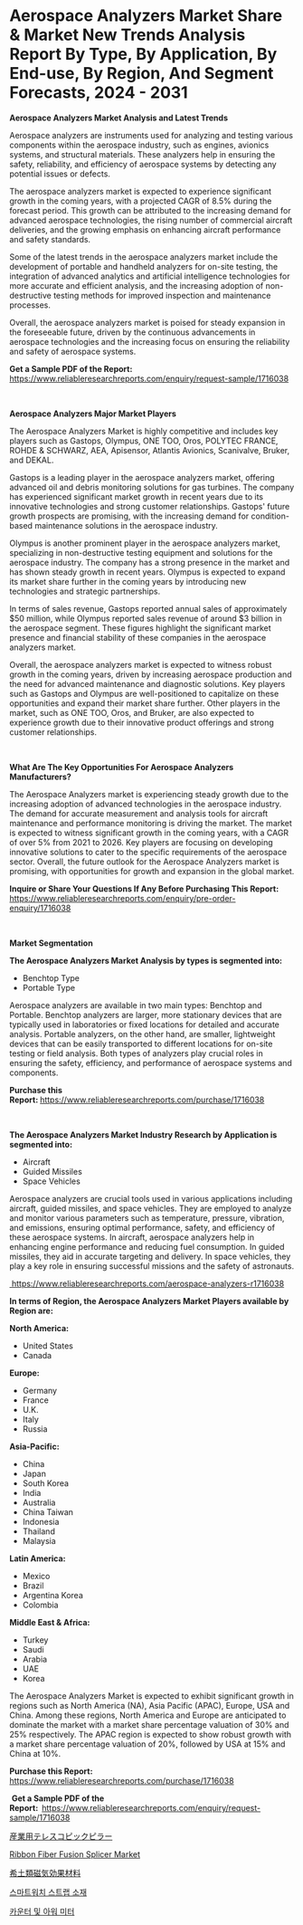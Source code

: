 <p><h1>Aerospace Analyzers Market Share & Market New Trends Analysis Report By Type, By Application, By End-use, By Region, And Segment Forecasts, 2024 - 2031</h1></p><p><strong>Aerospace Analyzers Market Analysis and Latest Trends</strong></p>
<p><p>Aerospace analyzers are instruments used for analyzing and testing various components within the aerospace industry, such as engines, avionics systems, and structural materials. These analyzers help in ensuring the safety, reliability, and efficiency of aerospace systems by detecting any potential issues or defects.</p><p>The aerospace analyzers market is expected to experience significant growth in the coming years, with a projected CAGR of 8.5% during the forecast period. This growth can be attributed to the increasing demand for advanced aerospace technologies, the rising number of commercial aircraft deliveries, and the growing emphasis on enhancing aircraft performance and safety standards.</p><p>Some of the latest trends in the aerospace analyzers market include the development of portable and handheld analyzers for on-site testing, the integration of advanced analytics and artificial intelligence technologies for more accurate and efficient analysis, and the increasing adoption of non-destructive testing methods for improved inspection and maintenance processes.</p><p>Overall, the aerospace analyzers market is poised for steady expansion in the foreseeable future, driven by the continuous advancements in aerospace technologies and the increasing focus on ensuring the reliability and safety of aerospace systems.</p></p>
<p><strong>Get a Sample PDF of the Report:&nbsp;</strong> <a href="https://www.reliableresearchreports.com/enquiry/request-sample/1716038">https://www.reliableresearchreports.com/enquiry/request-sample/1716038</a></p>
<p>&nbsp;</p>
<p><strong>Aerospace Analyzers Major Market Players</strong></p>
<p><p>The Aerospace Analyzers Market is highly competitive and includes key players such as Gastops, Olympus, ONE TOO, Oros, POLYTEC FRANCE, ROHDE & SCHWARZ, AEA, Apisensor, Atlantis Avionics, Scanivalve, Bruker, and DEKAL.</p><p>Gastops is a leading player in the aerospace analyzers market, offering advanced oil and debris monitoring solutions for gas turbines. The company has experienced significant market growth in recent years due to its innovative technologies and strong customer relationships. Gastops' future growth prospects are promising, with the increasing demand for condition-based maintenance solutions in the aerospace industry.</p><p>Olympus is another prominent player in the aerospace analyzers market, specializing in non-destructive testing equipment and solutions for the aerospace industry. The company has a strong presence in the market and has shown steady growth in recent years. Olympus is expected to expand its market share further in the coming years by introducing new technologies and strategic partnerships.</p><p>In terms of sales revenue, Gastops reported annual sales of approximately $50 million, while Olympus reported sales revenue of around $3 billion in the aerospace segment. These figures highlight the significant market presence and financial stability of these companies in the aerospace analyzers market.</p><p>Overall, the aerospace analyzers market is expected to witness robust growth in the coming years, driven by increasing aerospace production and the need for advanced maintenance and diagnostic solutions. Key players such as Gastops and Olympus are well-positioned to capitalize on these opportunities and expand their market share further. Other players in the market, such as ONE TOO, Oros, and Bruker, are also expected to experience growth due to their innovative product offerings and strong customer relationships.</p></p>
<p>&nbsp;</p>
<p><strong>What Are The Key Opportunities For Aerospace Analyzers Manufacturers?</strong></p>
<p><p>The Aerospace Analyzers market is experiencing steady growth due to the increasing adoption of advanced technologies in the aerospace industry. The demand for accurate measurement and analysis tools for aircraft maintenance and performance monitoring is driving the market. The market is expected to witness significant growth in the coming years, with a CAGR of over 5% from 2021 to 2026. Key players are focusing on developing innovative solutions to cater to the specific requirements of the aerospace sector. Overall, the future outlook for the Aerospace Analyzers market is promising, with opportunities for growth and expansion in the global market.</p></p>
<p><strong>Inquire or Share Your Questions If Any Before Purchasing This Report:</strong> <a href="https://www.reliableresearchreports.com/enquiry/pre-order-enquiry/1716038">https://www.reliableresearchreports.com/enquiry/pre-order-enquiry/1716038</a></p>
<p>&nbsp;</p>
<p><strong>Market Segmentation</strong></p>
<p><strong>The Aerospace Analyzers Market Analysis by types is segmented into:</strong></p>
<p><ul><li>Benchtop Type</li><li>Portable Type</li></ul></p>
<p><p>Aerospace analyzers are available in two main types: Benchtop and Portable. Benchtop analyzers are larger, more stationary devices that are typically used in laboratories or fixed locations for detailed and accurate analysis. Portable analyzers, on the other hand, are smaller, lightweight devices that can be easily transported to different locations for on-site testing or field analysis. Both types of analyzers play crucial roles in ensuring the safety, efficiency, and performance of aerospace systems and components.</p></p>
<p><strong>Purchase this Report:&nbsp;</strong><a href="https://www.reliableresearchreports.com/purchase/1716038">https://www.reliableresearchreports.com/purchase/1716038</a></p>
<p>&nbsp;</p>
<p><strong>The Aerospace Analyzers Market Industry Research by Application is segmented into:</strong></p>
<p><ul><li>Aircraft</li><li>Guided Missiles</li><li>Space Vehicles</li></ul></p>
<p><p>Aerospace analyzers are crucial tools used in various applications including aircraft, guided missiles, and space vehicles. They are employed to analyze and monitor various parameters such as temperature, pressure, vibration, and emissions, ensuring optimal performance, safety, and efficiency of these aerospace systems. In aircraft, aerospace analyzers help in enhancing engine performance and reducing fuel consumption. In guided missiles, they aid in accurate targeting and delivery. In space vehicles, they play a key role in ensuring successful missions and the safety of astronauts.</p></p>
<p><a href="https://www.reliableresearchreports.com/aerospace-analyzers-r1716038">&nbsp;https://www.reliableresearchreports.com/aerospace-analyzers-r1716038</a></p>
<p><strong>In terms of Region, the Aerospace Analyzers Market Players available by Region are:</strong></p>
<p>
    <p> <strong> North America: </strong>
        <ul>
            <li>United States</li>
            <li>Canada</li>
        </ul>
        </p> 
    <p> <strong> Europe: </strong>
        <ul>
            <li>Germany</li>
            <li>France</li>
            <li>U.K.</li>
            <li>Italy</li>
            <li>Russia</li>
        </ul>
        </p> 
    <p> <strong> Asia-Pacific: </strong>
        <ul>
            <li>China</li>
            <li>Japan</li>
            <li>South Korea</li>
            <li>India</li>
            <li>Australia</li>
            <li>China Taiwan</li>
            <li>Indonesia</li>
            <li>Thailand</li>
            <li>Malaysia</li>
        </ul>
        </p> 
    <p> <strong> Latin America: </strong>
        <ul>
            <li>Mexico</li>
            <li>Brazil</li>
            <li>Argentina Korea</li>
            <li>Colombia</li>
        </ul>
        </p> 
    <p> <strong> Middle East & Africa: </strong>
        <ul>
            <li>Turkey</li>
            <li>Saudi</li>
            <li>Arabia</li>
            <li>UAE</li>
            <li>Korea</li>
        </ul>
    </p>
    </p>
<p><p>The Aerospace Analyzers Market is expected to exhibit significant growth in regions such as North America (NA), Asia Pacific (APAC), Europe, USA and China. Among these regions, North America and Europe are anticipated to dominate the market with a market share percentage valuation of 30% and 25% respectively. The APAC region is expected to show robust growth with a market share percentage valuation of 20%, followed by USA at 15% and China at 10%.</p></p>
<p><strong>Purchase this Report: </strong><a href="https://www.reliableresearchreports.com/purchase/1716038">https://www.reliableresearchreports.com/purchase/1716038</a></p>
<p>&nbsp;<strong>Get a Sample PDF of the Report:&nbsp;&nbsp;</strong><a href="https://www.reliableresearchreports.com/enquiry/request-sample/1716038">https://www.reliableresearchreports.com/enquiry/request-sample/1716038</a></p>
<p><strong></strong></p>
<p><p><a href="https://github.com/pepo3k/Market-Research-Report-List-2/blob/main/2037329113755.md">産業用テレスコピックピラー</a></p><p><a href="https://github.com/timeliteaut/Market-Research-Report-List-3/blob/main/ribbon-fiber-fusion-splicer-market.md">Ribbon Fiber Fusion Splicer Market</a></p><p><a href="https://github.com/KenyonJohns/Market-Research-Report-List-1/blob/main/8475325113754.md">希土類磁気効果材料</a></p><p><a href="https://github.com/nicolaseller56452023/Market-Research-Report-List-1/blob/main/2400489110924.md">스마트워치 스트랩 소재</a></p><p><a href="https://github.com/lkwggful07722/Market-Research-Report-List-2/blob/main/2293145124250.md">카운터 및 아워 미터</a></p></p>